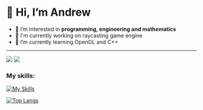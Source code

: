 # 👋 Hi, I’m **Andrew**

- 👀 I’m interested in **programming, engineering and mathematics**
- 🔨 I'm currently working on raycasting game engine
- 🌱 I’m currently learning OpenGL and C++

___

![](https://komarev.com/ghpvc/?username=JustAnCore)
![](https://www.codewars.com/users/JustAnCore/badges/small)

### My skills:
[![My Skills](https://skillicons.dev/icons?i=js,jquery,html,css,ps,arduino,blender,cs,visualstudio,vscode,unity,cpp,git,github,python,latex)](https://skillicons.dev)

[![Top Langs](https://github-readme-stats.vercel.app/api/top-langs/?username=Pieceofsoil&layout=compact&hide=purebasic)](https://github.com/anuraghazra/github-readme-stats)
